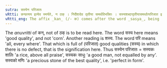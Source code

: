 ```yaml
---
sutra: सस्येन परिजातः
vRtti: कन्प्रत्यय इत्येव स्मर्यते, न ठक् । निर्देशादेव तृतीया समर्थविभक्तिः । सस्यशब्दात्तृतीयासमर्थात्परिजात इत्यस्मिन्नर्थे कन्प्रत्ययो भवति ॥
vRtti_eng: The affix _kan_ (/- क) comes after the word _sasya_, being in the third case in construction, when the sense is "to supply richly with it".
---
```

The _anuvritti_ of कन्, not of ठक् is to be read here. The word सस्य here means 'good quality', and not 'corn'. Another reading is शस्य. The word परि means 'all, every where'. That which is full of (परिजात) good qualities (सस्य) in which there is no defect, that is the signification here. Thus सस्येन परिजातः = सस्यकः शालिः 'a rice, above all praise', सस्यकः साधुः 'a good man, not equalled by any'. सस्यको मणिः 'a precious stone of the best quality', i.e. 'perfect in form'.
